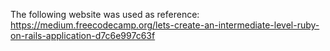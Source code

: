 The following website was used as reference: https://medium.freecodecamp.org/lets-create-an-intermediate-level-ruby-on-rails-application-d7c6e997c63f
